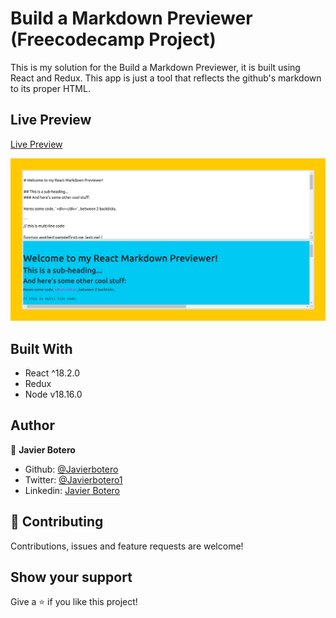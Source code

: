 # Build a Markdown Previewer (Freecodecamp Project)

This is my solution for the Build a Markdown Previewer, it is built using React and Redux. This app is just a tool that reflects the github's markdown to its proper HTML.

## Live Preview

[Live Preview](https://javierbotero.github.io/mark-down-project/)

![app image](./src/utils/images/app-image.png)

## Built With

- React ^18.2.0
- Redux
- Node v18.16.0

## Author

👤 **Javier Botero**

- Github: [@Javierbotero](https://github.com/javierbotero)
- Twitter: [@Javierbotero1](https://twitter.com/JavierBotero1)
- Linkedin: [Javier Botero](https://www.linkedin.com/in/javierboterodev/)

## 🤝 Contributing

Contributions, issues and feature requests are welcome!

## Show your support

Give a ⭐️ if you like this project!
